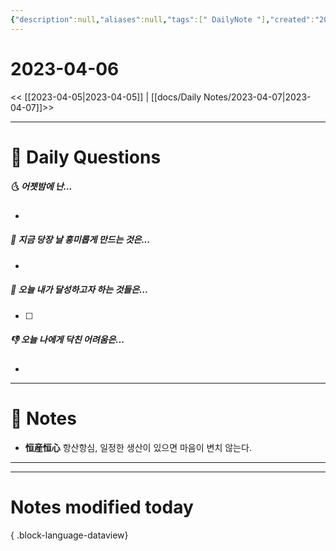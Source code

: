 ```yaml
---
{"description":null,"aliases":null,"tags":[" DailyNote "],"created":"2023-04-06T22:12:42","updated":"2023-07-15T21:30:20","title":"2023-04-06","dg-publish":true,"permalink":"/docs/Daily Notes/2023-04-06/","dgPassFrontmatter":true}
---
```



# 2023-04-06

<< [[2023-04-05\|2023-04-05]] | [[docs/Daily Notes/2023-04-07\|2023-04-07]]>>

---

# 📅 Daily Questions

##### 🌜 어젯밤에 난...

- 

##### 🙌 지금 당장 날 흥미롭게 만드는 것은...

- 

##### 🚀 오늘 내가 달성하고자 하는 것들은...

- [ ] 

##### 👎 오늘 나에게 닥친 어려움은...

- 

---

# 📝 Notes

- **恒産恒心** 항산항심, 일정한 생산이 있으면 마음이 변치 않는다.

___



---

# Notes modified today


{ .block-language-dataview}
